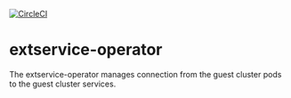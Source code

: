 [![CircleCI](https://circleci.com/gh/giantswarm/extservice-operator.svg?style=shield&circle-token=373dcae33aecb47a0a53c51105e9381dff5b0b88)](https://circleci.com/gh/giantswarm/extservice-operator)

# extservice-operator

The extservice-operator manages connection from the guest cluster pods to the
guest cluster services.
